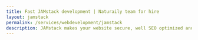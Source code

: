 ```yaml
---
title: Fast JAMstack development | Naturaily team for hire
layout: jamstack
permalink: /services/webdevelopment/jamstack
description: JAMstack makes your website secure, well SEO optimized and incredibly fast. Build the website of tomorrow with Naturaily’s JAMstack experts.
---
```

